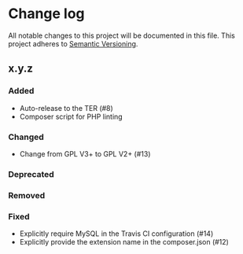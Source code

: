 # Change log

All notable changes to this project will be documented in this file.
This project adheres to [Semantic Versioning](https://semver.org/).

## x.y.z

### Added
- Auto-release to the TER (#8)
- Composer script for PHP linting

### Changed
- Change from GPL V3+ to GPL V2+ (#13)

### Deprecated

### Removed

### Fixed
- Explicitly require MySQL in the Travis CI configuration (#14)
- Explicitly provide the extension name in the composer.json (#12)
